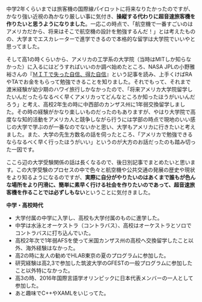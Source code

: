 中学2年くらいまでは旅客機の国際線パイロットに将来なりたかったのですが、かなり強い近視の為かなり厳しい事に気付き、**操縦する代わりに超音速旅客機を作りたいと思うようになりました**。一応この時点で、「航空機で一番すごいのはアメリカだから、将来はそこで航空機の設計を勉強するんだ！」とは考えたものの、大学までエスカレーターで進学できるので本格的な留学は大学院でいいやと思ってました。

そして高1の時くらいから、アメリカの工学系の大学院（当時はMITしか知らなかった）に入るにはどうすればいいのか調べ始めたところ、NASA JPLの小野雅裕さんの『[ＭＩＴで失った自信、得た自信](https://toyokeizai.net/articles/-/13184)』という記事を読み、上手くけばRAやTAでお金をもらって勉強できることを知りました。それでもって、それまで渡米経験が幼少期のハワイ旅行しかなかったので、「将来アメリカ大学院留学したいんだったらなるべく早くアメリカってどんなところか知ったほうがいいんだろう」と考え、高校2年生の時に中西部のカンザス州に1年弱交換留学しました。その時の経験がかなり楽しいものだったのもありますが、やはり大学院で高度なな知的活動をアメリカ人と競争しながら行うには学部の時点で現地のいい感じの大学で学ぶのが一番なのでないかと思い、大学もアメリカに行きたいと考えました。また、大学の先生方数名の話を伺ったところ、「アメリカで勉強できるならなるべく早く行ったほうがいい」というのが大方のお話だったのも踏み切った一因です。

ここら辺の大学受験関係の話は長くなるので、後日別記事でまとめたいと思います。この大学受験のプロセスの中で色々と航空機や公共交通の発展の歴史や現状をより知るようになるのですが、**実際に自分がやりたいのはあくまで誰もが色んな場所をより円滑に、簡単に素早く行ける社会を作りたいのであって、超音速旅客機を作ることでは必ずしもない**ということに気付きました。

**中学・高校時代**
- 大学付属の中学に入学し、高校も大学付属のものに進学した。
- 中学は水泳とオーケストラ（コントラバス）、高校はオーケストラとソロでコントラバスに打ち込んでいた。
- 高校2年次で1年弱AFSを使って米国カンザス州の高校へ交換留学したこと以外、海外経験はなかった。
- 高2の時に友人の勧めでHLAB東京の夏のプログラムに参加した。
- 研究経験は高2,3で参加した筑波大学のGFESTの一般プログラムに参加したこと以外特になかった。
- 高3の時、2016年国際言語学オリンピックに日本代表メンバーの一人として参加した。
- あと趣味でC++やXAMLをいじってた。